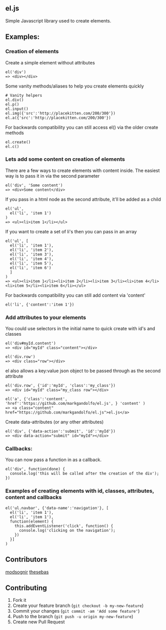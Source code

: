 ## el.js

Simple Javascript library used to create elements. 

## Examples:

### Creation of elements

Create a simple element without attributes

    el('div')
    => <div></div>

Some vanity methods/aliases to help you create elements quickly

    # Vanity helpers
    el.div()
    el.p()
    el.input()
    el.img({'src':'http://placekitten.com/200/300'})
    el.a({'src':'http://placekitten.com/200/300'})

For backwards compatibility you can still access el() via the older create methods

    el.create()
    el.c()

### Lets add some content on creation of elements

There are a few ways to create elements with content inside. The easiest way is to pass it in via the second parameter

    el('div', 'Some content')
    => <div>Some content</div>
    
If you pass in a html node as the second attribute, it'll be added as a child

    el('ul',
      el('li', 'item 1')
    )
    => <ul><li>item 1</li></ul>

If you want to create a set of li's then you can pass in an array

    el('ul', [
      el('li', 'item 1'),
      el('li', 'item 2'),
      el('li', 'item 3'),
      el('li', 'item 4'),
      el('li', 'item 5'),
      el('li', 'item 6')
      ]
    )
    => <ul><li>item 1</li><li>item 2</li><li>item 3</li><li>item 4</li><li>item 5</li><li>item 6</li></ul>

For backwards compatibility you can still add content via 'content'

    el('li', {'content':'item 1'})


### Add attributes to your elements

You could use selectors in the initial name to quick create with id's and classes

    el('div#myId.content')
    => <div id="myId" class="content"></div>

    el('div.row')
    => <div class="row"></div>

el also allows a key:value json object to be passed through as the second attribute

    el('div.row', {'id':'myId', 'class':'my_class'})
    => <div id="myId" class="my_class row"></div>

    el('a', {'class':'content', 'href':'https://github.com/markgandolfo/el.js', } 'content' )
    => <a class="content" href="https://github.com/markgandolfo/el.js">el.js</a>

Create data-attributes (or any other attributes)

    el('div', {'data-action':'submit', 'id':'myId'})
    => <div data-action="submit" id="myId"></div>

### Callbacks:

You can now pass a function in as a callback. 

    el('div', function(done) {
      console.log('this will be called after the creation of the div');
    })

### Examples of creating elements with id, classes, attributes, content and callbacks

    el('ul.navbar', {'data-name':'navigation'}, [
      el('li', 'item 1'), 
      el('li', 'item 1'), 
      function(element) {
        this.addEventListener('click', function() {
          console.log('clicking on the navigation');
        })
      }]
    )

## Contributors
[modsognir](https://github.com/modsognir)
[thesebas](https://github.com/thesebas)

## Contributing

1. Fork it
2. Create your feature branch (`git checkout -b my-new-feature`)
3. Commit your changes (`git commit -am 'Add some feature'`)
4. Push to the branch (`git push -u origin my-new-feature`)
5. Create new Pull Request
